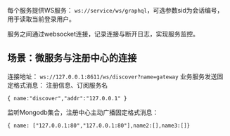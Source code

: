 
每个服务提供WS服务： `ws://service/ws/graphql`，可选参数sid为会话编号，用于读取当前登录用户。

服务之间通过websocket连接，记录连接与断开日志，实现服务监控。

## 场景：微服务与注册中心的连接

连接地址： `ws://127.0.0.1:8611/ws/discover?name=gateway` 
业务服务发送固定格式消息： 注册信息、订阅服务名 
```
{ name:"discover","addr":"127.0.0.1" }
```


监听Mongodb集合，注册中心主动广播固定格式消息：
```
{ name: ["127.0.0.1:80","127.0.0.1:80"],name2:[],name3:[]}
```
